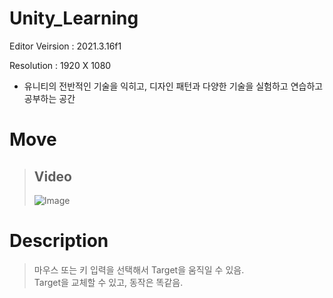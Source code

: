 # Unity_Learning
Editor Veirsion : 2021.3.16f1

Resolution : 1920 X 1080

- 유니티의 전반적인 기술을 익히고, 디자인 패턴과 다양한 기술을 실험하고 연습하고 공부하는 공간

# Move
> ## Video
> ![Image](https://github.com/user-attachments/assets/62309b04-7f0f-4d60-a0cf-eefa8af57d7b)

# Description
> 마우스 또는 키 입력을 선택해서 Target을 움직일 수 있음. <br/>
> Target을 교체할 수 있고, 동작은 똑같음. <br/>

